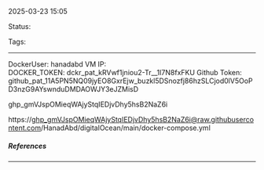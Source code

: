 2025-03-23 15:05

Status:

Tags:

---

DockerUser: hanadabd
VM IP:  
DOCKER_TOKEN: dckr_pat_kRVwf1jniou2-Tr__1I7N8fxFKU
Github Token: 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

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

https://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@raw.githubusercontent.com/HanadAbd/digitalOcean/main/docker-compose.yml


##### References
----
